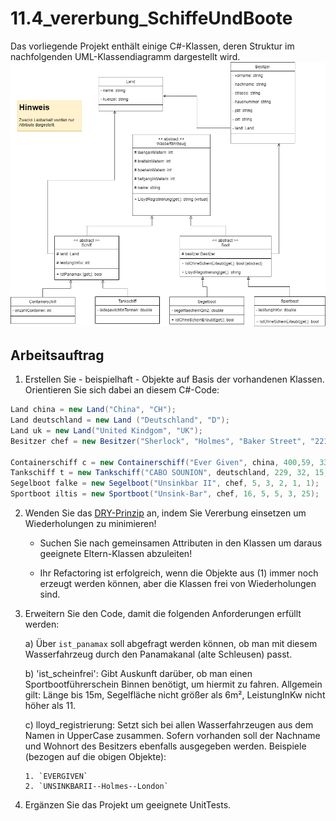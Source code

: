 # 11.4_vererbung_SchiffeUndBoote
Das vorliegende Projekt enthält einige C#-Klassen, deren Struktur im nachfolgenden UML-Klassendiagramm dargestellt wird.
![](UML-SchiffeUndBoote.drawio.png)


## Arbeitsauftrag
1)  Erstellen Sie - beispielhaft - Objekte auf Basis der vorhandenen Klassen. Orientieren Sie sich dabei an diesem C#-Code:
```cs
Land china = new Land("China", "CH");
Land deutschland = new Land ("Deutschland", "D");
Land uk = new Land("United Kindgom", "UK");
Besitzer chef = new Besitzer("Sherlock", "Holmes", "Baker Street", "221B", "NW1", "London", uk);

Containerschiff c = new Containerschiff("Ever Given", china, 400,59, 33, 16, 20124, 59300);
Tankschiff t = new Tankschiff("CABO SOUNION", deutschland, 229, 32, 15, 8, 40000, 20000);
Segelboot falke = new Segelboot("Unsinkbar II", chef, 5, 3, 2, 1, 1);
Sportboot iltis = new Sportboot("Unsink-Bar", chef, 16, 5, 5, 3, 25);
```
2)  Wenden Sie das [DRY-Prinzip](https://www.generic.de/blog/dry-vs-kiss-clean-code-prinzipien) an, indem Sie Vererbung einsetzen um Wiederholungen zu minimieren!

    - Suchen Sie nach gemeinsamen Attributen in den Klassen um daraus geeignete Eltern-Klassen abzuleiten!

    - Ihr Refactoring ist erfolgreich, wenn die Objekte aus (1) immer noch erzeugt werden können, aber die Klassen frei von Wiederholungen sind.

3)  Erweitern Sie den Code, damit die folgenden Anforderungen erfüllt werden:

    a)  Über `ist_panamax` soll abgefragt werden können, ob man mit diesem Wasserfahrzeug durch den Panamakanal (alte Schleusen) passt.

    b)  'ist_scheinfrei': Gibt Auskunft darüber, ob man einen Sportbootführerschein Binnen benötigt, um hiermit zu fahren. Allgemein gilt: Länge bis 15m, Segelfläche nicht größer als 6m², LeistungInKw nicht höher als 11.

    c)  lloyd_registrierung: Setzt sich bei allen Wasserfahrzeugen aus dem Namen in UpperCase zusammen. Sofern vorhanden soll der Nachname und Wohnort des Besitzers ebenfalls ausgegeben werden. Beispiele (bezogen auf die obigen Objekte):

        1. `EVERGIVEN`
        2. `UNSINKBARII--Holmes--London`

4)  Ergänzen Sie das Projekt um geeignete UnitTests.
